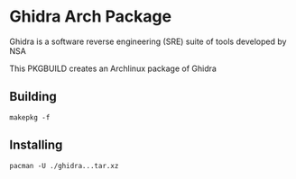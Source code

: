 # Ghidra Arch Package

Ghidra is a software reverse engineering (SRE) suite of tools developed by NSA

This PKGBUILD creates an Archlinux package of Ghidra

## Building

```
makepkg -f
```

## Installing

```
pacman -U ./ghidra...tar.xz
```

